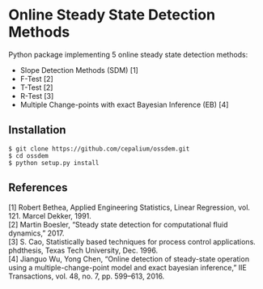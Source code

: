 # Online Steady State Detection Methods

Python package implementing 5 online steady state detection methods:

* Slope Detection Methods (SDM) [1]
* F-Test [2]
* T-Test [2]
* R-Test [3]
* Multiple Change-points with exact Bayesian Inference (EB) [4]

## Installation

```
$ git clone https://github.com/cepalium/ossdem.git
$ cd ossdem
$ python setup.py install
```

## References

[1] Robert Bethea, Applied Engineering Statistics, Linear Regression, vol. 121. Marcel Dekker, 1991. <br/>
[2] Martin Boesler, “Steady state detection for computational fluid dynamics,” 2017.<br/>
[3] S. Cao, Statistically based techniques for process control applications. phdthesis, Texas Tech University, Dec. 1996. <br/>
[4] Jianguo Wu, Yong Chen, “Online detection of steady-state operation using a multiple-change-point model and exact bayesian inference,” IIE Transactions, vol. 48, no. 7, pp. 599–613, 2016.<br/>
